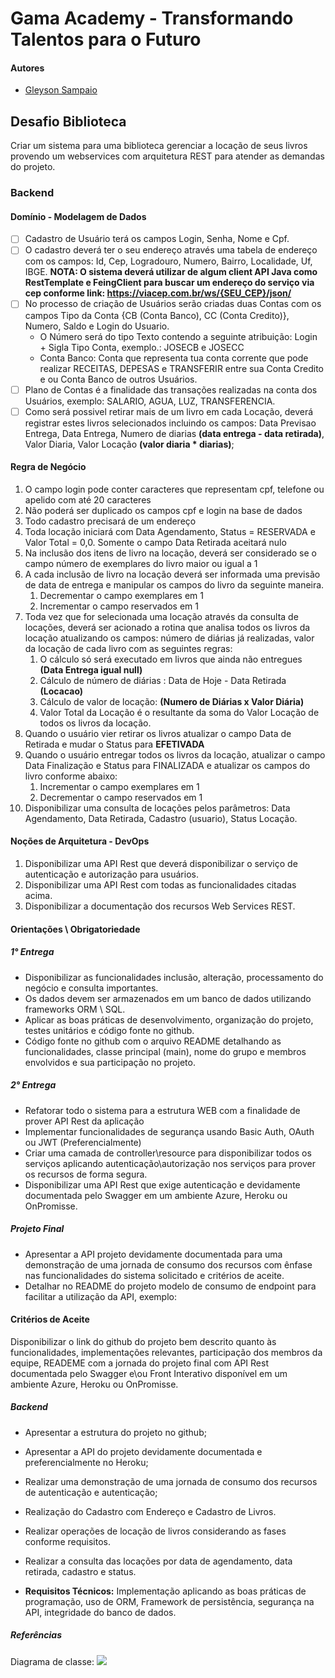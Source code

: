# Gama Academy - Transformando Talentos para o Futuro

#### Autores
- [Gleyson Sampaio](https://github.com/gleyson-gama)

## Desafio Biblioteca
Criar um sistema para uma biblioteca gerenciar a locação de seus livros provendo um webservices com arquitetura REST para atender as demandas do projeto.
### Backend

#### Domínio - Modelagem de Dados

- [ ] Cadastro de Usuário terá os campos Login, Senha, Nome e Cpf.
- [ ] O cadastro deverá ter o seu endereço através uma tabela de endereço com os campos: Id, Cep, Logradouro, Numero, Bairro, Localidade, Uf, IBGE.
**NOTA: O sistema deverá utilizar de algum client API Java como RestTemplate e FeingClient para buscar um endereço do serviço via cep conforme link: https://viacep.com.br/ws/{SEU_CEP}/json/** 
- [ ] No processo de criação de Usuários serão criadas duas Contas com os campos Tipo da Conta {CB (Conta Banco), CC (Conta Credito)}, Numero, Saldo e Login do Usuario.
	- O Número será do tipo Texto contendo a seguinte atribuição: Login + Sigla Tipo Conta, exemplo.: JOSECB e  JOSECC
	- Conta Banco: Conta que representa tua conta corrente que pode realizar RECEITAS, DEPESAS e TRANSFERIR entre sua Conta Credito e ou Conta Banco de outros Usuários.
- [ ] Plano de Contas é a finalidade das transações realizadas na conta dos Usuários, exemplo: SALARIO, AGUA, LUZ, TRANSFERENCIA.
- [ ] Como será possivel retirar mais de um livro em cada Locação, deverá registrar estes livros selecionados incluindo os campos: Data Previsao Entrega, Data Entrega, Numero de diarias **(data entrega - data retirada)**, Valor Diaria, Valor Locação **(valor diaria * diarias)**;

#### Regra de Negócio

1. O campo login pode conter caracteres que representam cpf, telefone ou apelido com até 20 caracteres
1. Não poderá ser duplicado os campos cpf e login na base de dados
1. Todo cadastro precisará de um endereço
1. Toda locação iniciará com Data Agendamento,  Status = RESERVADA e Valor Total = 0,0. Somente o campo Data Retirada aceitará nulo
1. Na inclusão dos itens de livro na locação, deverá ser considerado se o campo número de exemplares do livro maior ou igual a 1
1. A cada inclusão de livro na  locação deverá ser informada uma previsão de data de entrega e manipular os campos do livro da seguinte maneira.
	1. Decrementar o campo exemplares em 1
	1. Incrementar o campo reservados em 1
1. Toda vez que for selecionada uma locação através da consulta de locações, deverá ser acionado a rotina que analisa todos os livros da locação atualizando os campos: número de diárias já realizadas, valor da locação de cada livro com as seguintes regras:
	1. O cálculo só será executado em livros que ainda não entregues **(Data Entrega igual null)**
	1. Cálculo de número de diárias : Data de Hoje - Data Retirada **(Locacao)**
	1. Cálculo de valor de locação: **(Numero de Diárias x Valor Diária)** 
	1. Valor Total da Locação é o resultante da soma do Valor Locação de todos os livros da locação.
1. Quando o usuário vier retirar os livros atualizar o campo Data de Retirada e mudar o Status para **EFETIVADA**
1. Quando o usuário entregar todos os livros da locação, atualizar o campo Data Finalização e Status para FINALIZADA e atualizar os campos do livro conforme abaixo:
	1. Incrementar o campo exemplares em 1
	1. Decrementar o campo reservados em 1
1. Disponibilizar uma consulta de locações pelos parâmetros: Data Agendamento, Data Retirada, Cadastro (usuario), Status Locação. 

#### Noções de Arquitetura - DevOps

1. Disponibilizar uma API Rest que deverá disponibilizar o serviço de autenticação e autorização para usuários.
1. Disponibilizar uma API Rest com todas as funcionalidades citadas acima.
1. Disponibilizar a documentação dos recursos Web Services REST.

#### Orientações \ Obrigatoriedade

##### 1° Entrega

- Disponibilizar as funcionalidades inclusão, alteração, processamento do negócio e consulta importantes.
- Os dados devem ser armazenados em um banco de dados utilizando frameworks ORM \ SQL.
- Aplicar as boas práticas de desenvolvimento, organização do projeto, testes unitários e código fonte no github.
- Código fonte no github com o arquivo README detalhando as funcionalidades, classe principal (main), nome do grupo e membros envolvidos e sua participação no projeto.

##### 2° Entrega

- Refatorar todo o sistema para a estrutura WEB com a finalidade de prover API Rest da aplicação
- Implementar funcionalidades de segurança usando Basic Auth, OAuth ou JWT (Preferencialmente)
- Criar uma camada de controller\resource para disponibilizar todos os serviços aplicando autenticação\autorização nos serviços para prover os recursos de forma segura. 
- Disponibilizar uma API Rest que exige autenticação e devidamente documentada pelo Swagger em um ambiente Azure, Heroku ou OnPromisse.

##### Projeto Final
- Apresentar a API projeto  devidamente documentada para uma demonstração de uma jornada de consumo dos recursos com ênfase nas funcionalidades do sistema solicitado e critérios de aceite.
- Detalhar no README do projeto modelo de consumo de endpoint para facilitar a utilização da API, exemplo:


#### Critérios de Aceite
Disponibilizar o link do github do projeto bem descrito quanto às funcionalidades, implementações relevantes, participação dos membros da equipe, READEME com a jornada do projeto final com API Rest documentada pelo Swagger e\ou Front Interativo disponível em um ambiente Azure, Heroku ou OnPromisse.


##### Backend

- Apresentar a estrutura do projeto no github;
- Apresentar a API do projeto devidamente documentada e preferencialmente no Heroku;
- Realizar uma demonstração de uma jornada de consumo dos recursos de autenticação e autenticação;

- Realização do Cadastro com Endereço e Cadastro de Livros.
- Realizar operações de locação de livros considerando as fases conforme requisitos.
- Realizar a consulta das locações por data de agendamento, data retirada, cadastro e status.

- **Requisitos Técnicos:** Implementação aplicando as boas práticas de programação, uso de ORM, Framework de persistência, segurança na API, integridade do banco de dados. 

##### Referências

Diagrama de classe: 
![](https://github.com/educacao-gama/desafios-gama/blob/main/biblioteca/biblioteca-diagrama.jpg)
